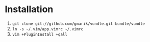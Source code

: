 # Installation

1. `git clone git://github.com/gmarik/vundle.git bundle/vundle`
2. `ln -s ~/.vim/app.vimrc ~/.vimrc`
3. `vim +PluginInstall +qall`
